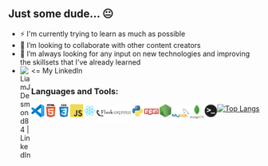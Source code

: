 
## Just some dude... 😐


- ⚡ I'm currently trying to learn as much as possible
- 👯 I’m looking to collaborate with other content creators
- 🤔 I’m always looking for any input on new technologies and improving the skillsets that I've already learned
- [<img align="left" alt="LiamJDesmond84 | LinkedIn" width="22px" src="https://cdn.jsdelivr.net/npm/simple-icons@v3/icons/linkedin.svg" />][linkedin]<= My LinkedIn


### Languages and Tools:



<img align="left" alt="Visual Studio Code" width="26px" src="https://raw.githubusercontent.com/github/explore/80688e429a7d4ef2fca1e82350fe8e3517d3494d/topics/visual-studio-code/visual-studio-code.png" />
<img align="left" alt="HTML5" width="26px" src="https://raw.githubusercontent.com/github/explore/80688e429a7d4ef2fca1e82350fe8e3517d3494d/topics/html/html.png" />
<img align="left" alt="CSS3" width="26px" src="https://raw.githubusercontent.com/github/explore/80688e429a7d4ef2fca1e82350fe8e3517d3494d/topics/css/css.png" />

<img align="left" alt="JavaScript" width="26px" src="https://raw.githubusercontent.com/github/explore/80688e429a7d4ef2fca1e82350fe8e3517d3494d/topics/javascript/javascript.png" />
<img align="left" alt="React" width="26px" src="https://raw.githubusercontent.com/github/explore/80688e429a7d4ef2fca1e82350fe8e3517d3494d/topics/react/react.png" />

<img align="left" alt="React" width="35px" height="-100px" src="https://raw.githubusercontent.com/devicons/devicon/master/icons/flask/flask-original-wordmark.svg" />
<img align="left" alt="React" width="35px" height="-120px" src="https://raw.githubusercontent.com/devicons/devicon/master/icons/express/express-original-wordmark.svg" />
<img align="left" alt="React" width="26px" src="https://raw.githubusercontent.com/devicons/devicon/master/icons/python/python-original.svg" />
<img align="left" alt="React" width="30px" src="https://raw.githubusercontent.com/devicons/devicon/master/icons/npm/npm-original-wordmark.svg" />


<img align="left" alt="Node.js" width="26px" src="https://raw.githubusercontent.com/github/explore/80688e429a7d4ef2fca1e82350fe8e3517d3494d/topics/nodejs/nodejs.png" />

<img align="left" alt="MySQL" width="35px" height="-120px" src="https://raw.githubusercontent.com/devicons/devicon/master/icons/mysql/mysql-original-wordmark.svg" />
<img align="left" alt="MongoDB" width="30px" src="https://raw.githubusercontent.com/devicons/devicon/master/icons/mongodb/mongodb-original-wordmark.svg" />

<img class="category" align="left" alt="Terminal" width="26px" src="https://raw.githubusercontent.com/github/explore/80688e429a7d4ef2fca1e82350fe8e3517d3494d/topics/terminal/terminal.png" />

[![Top Langs](https://github-readme-stats.vercel.app/api/top-langs/?username=LiamJDesmond84&hide=css&layout=compact)](https://github.com/LiamJDesmond84/github-readme-stats)
  





[linkedin]: https://www.linkedin.com/in/liam-james-desmond/

